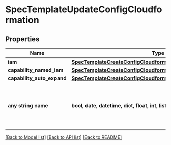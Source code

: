# SpecTemplateUpdateConfigCloudformation


## Properties
Name | Type | Description | Notes
------------ | ------------- | ------------- | -------------
**iam** | [**SpecTemplateCreateConfigCloudformationIAM**](SpecTemplateCreateConfigCloudformationIAM.md) |  | [optional] 
**capability_named_iam** | [**SpecTemplateCreateConfigCloudformationCAPABILITYNAMEDIAM**](SpecTemplateCreateConfigCloudformationCAPABILITYNAMEDIAM.md) |  | [optional] 
**capability_auto_expand** | [**SpecTemplateCreateConfigCloudformationCAPABILITYAUTOEXPAND**](SpecTemplateCreateConfigCloudformationCAPABILITYAUTOEXPAND.md) |  | [optional] 
**any string name** | **bool, date, datetime, dict, float, int, list, str, none_type** | any string name can be used but the value must be the correct type | [optional]

[[Back to Model list]](../README.md#documentation-for-models) [[Back to API list]](../README.md#documentation-for-api-endpoints) [[Back to README]](../README.md)


